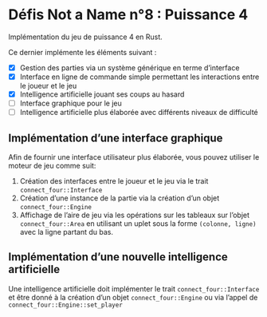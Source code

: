 # Défis Not a Name n°8 : Puissance 4

Implémentation du jeu de puissance 4 en Rust.

Ce dernier implémente les éléments suivant :
 * [x] Gestion des parties via un système générique en terme d’interface
 * [x] Interface en ligne de commande simple permettant les interactions entre le joueur et le jeu
 * [x] Intelligence artificielle jouant ses coups au hasard
 * [ ] Interface graphique pour le jeu
 * [ ] Intelligence artificielle plus élaborée avec différents niveaux de difficulté

## Implémentation d’une interface graphique

Afin de fournir une interface utilisateur plus élaborée, vous pouvez utiliser le moteur de jeu comme suit:

 1. Création des interfaces entre le joueur et le jeu via le trait `connect_four::Interface`
 2. Création d’une instance de la partie via la création d’un objet `connect_four::Engine`
 3. Affichage de l’aire de jeu via les opérations sur les tableaux sur l’objet `connect_four::Area` en utilisant un
uplet sous la forme `(colonne, ligne)` avec la ligne partant du bas.
    
## Implémentation d’une nouvelle intelligence artificielle

Une intelligence artificielle doit implémenter le trait `connect_four::Interface` et être donné à la création d’un objet
`connect_four::Engine` ou via l’appel de `connect_four::Engine::set_player`
